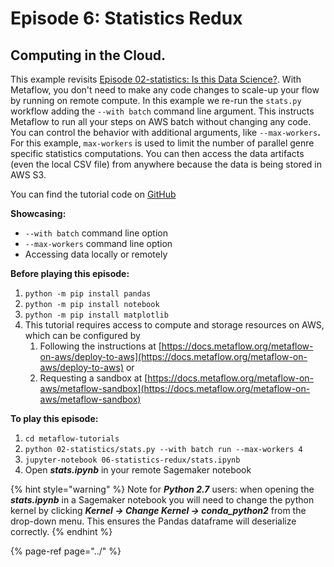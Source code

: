 # Episode 6: Statistics Redux

## Computing in the Cloud.

This example revisits [Episode 02-statistics: Is this Data Science?](../season-1-the-local-experience/episode02.md). With Metaflow, you don't need to make any code changes to scale-up your flow by running on remote compute. In this example we re-run the `stats.py` workflow adding the `--with batch` command line argument. This instructs Metaflow to run all your steps on AWS batch without changing any code. You can control the behavior with additional arguments, like `--max-workers`**.** For this example, `max-workers` is used to limit the number of parallel genre specific statistics computations. You can then access the data artifacts \(even the local CSV file\) from anywhere because the data is being stored in AWS S3.

You can find the tutorial code on [GitHub](https://github.com/Netflix/metaflow/tree/master/metaflow/tutorials/06-statistics-redux)

**Showcasing:**

* `--with batch` command line option
* `--max-workers` command line option
* Accessing data locally or remotely

**Before playing this episode:**

1. `python -m pip install pandas`
2. `python -m pip install notebook`
3. `python -m pip install matplotlib`
4. This tutorial requires access to compute and storage resources on AWS, which can be configured by 
   1. Following the instructions at [https://docs.metaflow.org/metaflow-on-aws/deploy-to-aws](https://docs.metaflow.org/metaflow-on-aws/deploy-to-aws) or 
   2. Requesting a sandbox at [https://docs.metaflow.org/metaflow-on-aws/metaflow-sandbox](https://docs.metaflow.org/metaflow-on-aws/metaflow-sandbox)

**To play this episode:**

1. `cd metaflow-tutorials`
2. `python 02-statistics/stats.py --with batch run --max-workers 4`
3. `jupyter-notebook 06-statistics-redux/stats.ipynb`
4. Open _**stats.ipynb**_ in your remote Sagemaker notebook

{% hint style="warning" %}
Note for _**Python 2.7**_ users: when opening the _**stats.ipynb**_ in a Sagemaker notebook you will need to change the python kernel by clicking _**Kernel -&gt; Change Kernel -&gt; conda\_python2**_ from the drop-down menu. This ensures the Pandas dataframe will deserialize correctly. 
{% endhint %}

{% page-ref page="../" %}

